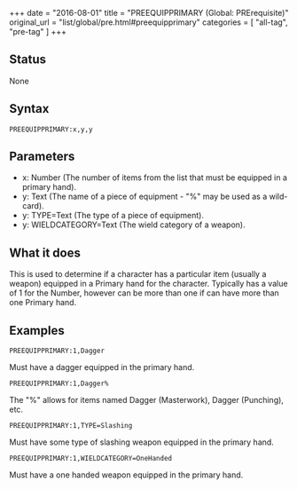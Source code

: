+++
date = "2016-08-01"
title = "PREEQUIPPRIMARY (Global: PRErequisite)"
original_url = "list/global/pre.html#preequipprimary"
categories = [ "all-tag", "pre-tag" ]
+++

## Status

None

## Syntax

`PREEQUIPPRIMARY:x,y,y`

## Parameters

-   x: Number (The number of items from the list that
    must be equipped in a primary hand).
-   y: Text (The name of a piece of equipment - "%" may
    be used as a wild-card).
-   y: TYPE=Text (The type of a piece of equipment).
-   y: WIELDCATEGORY=Text (The wield category of
    a weapon).



What it does
------------

This is used to determine if a character has a particular item (usually
a weapon) equipped in a Primary hand for the character. Typically has a
value of 1 for the Number, however can be more than one if can have more
than one Primary hand.

Examples
--------

`PREEQUIPPRIMARY:1,Dagger`

Must have a dagger equipped in the primary hand.

`PREEQUIPPRIMARY:1,Dagger%`

The "%" allows for items named Dagger (Masterwork), Dagger (Punching),
etc.

`PREEQUIPPRIMARY:1,TYPE=Slashing`

Must have some type of slashing weapon equipped in the primary hand.

`PREEQUIPPRIMARY:1,WIELDCATEGORY=OneHanded`

Must have a one handed weapon equipped in the primary hand.

